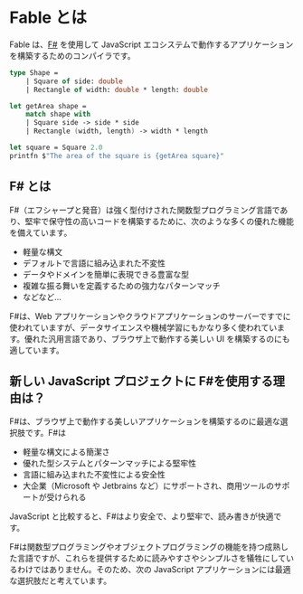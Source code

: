 # Fable とは

Fable は、[F#](https://fsharp.org/) を使用して JavaScript エコシステムで動作するアプリケーションを構築するためのコンパイラです。

```fsharp
type Shape =
    | Square of side: double
    | Rectangle of width: double * length: double

let getArea shape =
    match shape with
    | Square side -> side * side
    | Rectangle (width, length) -> width * length

let square = Square 2.0
printfn $"The area of the square is {getArea square}"
```

## F# とは

F#（エフシャープと発音）は強く型付けされた関数型プログラミング言語であり、堅牢で保守性の高いコードを構築するために、次のような多くの優れた機能を備えています。

- 軽量な構文
- デフォルトで言語に組み込まれた不変性
- データやドメインを簡単に表現できる豊富な型
- 複雑な振る舞いを定義するための強力なパターンマッチ
- などなど...

F#は、Web アプリケーションやクラウドアプリケーションのサーバーですでに使われていますが、データサイエンスや機械学習にもかなり多く使われています。優れた汎用言語であり、ブラウザ上で動作する美しい UI を構築するのにも適しています。

## 新しい JavaScript プロジェクトに F#を使用する理由は？

F#は、ブラウザ上で動作する美しいアプリケーションを構築するのに最適な選択肢です。F#は

- 軽量な構文による簡潔さ
- 優れた型システムとパターンマッチによる堅牢性
- 言語に組み込まれた不変性による安全性
- 大企業（Microsoft や Jetbrains など）にサポートされ、商用ツールのサポートが受けられる

JavaScript と比較すると、F#はより安全で、より堅牢で、読み書きが快適です。

F#は関数型プログラミングやオブジェクトプログラミングの機能を持つ成熟した言語ですが、これらを提供するために読みやすさやシンプルさを犠牲にしているわけではありません。そのため、次の JavaScript アプリケーションには最適な選択肢だと考えています。
